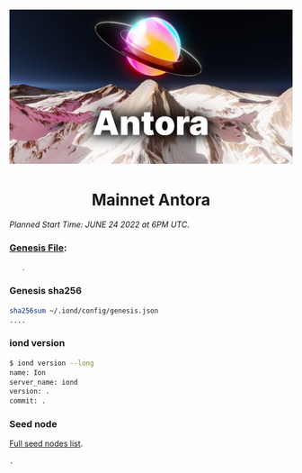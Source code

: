 <h1><p align="center"><img alt="Antora-Banner" src="Antora-Labeled.png" /></p></h1>

<h1 align="center">Mainnet Antora</h1>

_Planned Start Time: JUNE 24 2022 at 6PM UTC._



### [Genesis File](/antora-1/genesis.json):

```bash
   .
```

### Genesis sha256

```bash
sha256sum ~/.iond/config/genesis.json
....
```

### iond version

```bash
$ iond version --long
name: Ion
server_name: iond
version: .
commit: .
```

### Seed node

[Full seed nodes list](/antora-1/seeds.txt).

```
.
```
